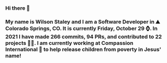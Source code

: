### Hi there 👋

### My name is Wilson Staley and I am a Software Developer in ⛰ Colorado Springs, CO.  It is currently Friday, October 29 ⌚. In 2021 I have made 266 commits, 94 PRs, and contributed to 22 projects 👨‍💻. I am currently working at Compassion International 🏢 to help release children from poverty in Jesus' name!